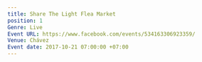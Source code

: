 ```yaml
---
title: Share The Light Flea Market
position: 1
Genre: Live
Event URL: https://www.facebook.com/events/534163306923359/
Venue: Chávez
Event date: 2017-10-21 07:00:00 +07:00
---
```


